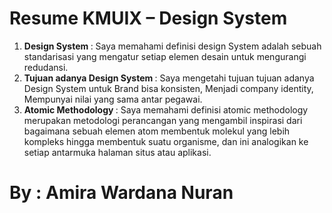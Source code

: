 <!DOCTYPE html>
<html lang="en">
<head>
    <meta charset="UTF-8">
    <meta http-equiv="X-UA-Compatible" content="IE=edge">
    <meta name="viewport" content="width=device-width, initial-scale=1.0">
    <title>Resume</title>
</head>
<body>
    <h1>Resume KMUIX – Design System</h1>
    <ol>
        <li><b>Design System </b>: Saya memahami definisi design System adalah sebuah standarisasi yang mengatur setiap elemen desain untuk mengurangi redudansi.</li>
        <li><b>Tujuan adanya Design System </b>: Saya mengetahi tujuan tujuan adanya Design System untuk Brand bisa konsisten, Menjadi company identity, Mempunyai nilai yang sama antar pegawai.</li>
        <li><b>Atomic Methodology </b>: Saya memahami definisi atomic methodology merupakan metodologi perancangan yang mengambil inspirasi dari bagaimana sebuah elemen atom membentuk molekul yang lebih kompleks hingga membentuk suatu organisme, dan ini analogikan ke setiap antarmuka halaman situs atau aplikasi.</li>
      </ol>      
      <h1>By : Amira Wardana Nuran</h1> 
</body>
</html>